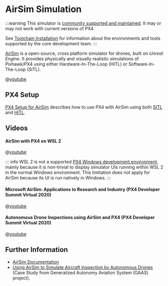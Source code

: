 # AirSim Simulation

:::warning
This simulator is [community supported and maintained](../simulation/community_supported_simulators.md). It may or may not work with current versions of PX4.

See [Toolchain Installation](../dev_setup/dev_env.md) for information about the environments and tools supported by the core development team.
:::

[AirSim](https://microsoft.github.io/AirSim/) is a open-source, cross platform simulator for drones, built on _Unreal Engine_. It provides physically and visually realistic simulations of Pixhawk/PX4 using either Hardware-In-The-Loop (HITL) or Software-In-The-Loop (SITL).

@[youtube](https://youtu.be/-WfTr1-OBGQ) <!-- datestamp:video:youtube:20170216:AirSim Demo -->

## PX4 Setup

[PX4 Setup for AirSim](https://microsoft.github.io/AirSim/px4_setup/) describes how to use PX4 with AirSim using both [SITL](https://microsoft.github.io/AirSim/px4_sitl/) and [HITL](https://microsoft.github.io/AirSim/px4_setup/#setting-up-px4-hardware-in-loop).

## Videos

#### AirSim with PX4 on WSL 2

@[youtube](https://youtu.be/DiqgsWIOoW4) <!-- datestamp:video:youtube:20210401:AirSim with PX4 on WSL 2 -->

::: info WSL 2 is not a supported [PX4 Windows development environment](../dev_setup/dev_env_windows_cygwin.md), mainly because it is non-trivial to display simulator UIs running within WSL 2 in the normal Windows environment. This limitation does not apply for AirSim because its UI is run natively in Windows.
:::

#### Microsoft AirSim: Applications to Research and Industry (PX4 Developer Summit Virtual 2020)

@[youtube](https://youtu.be/-YMiKaJYl44) <!-- datestamp:video:youtube:20200716:Microsoft AirSim: Applications to Research and Industry — PX4 Developer Summit Virtual 2020 -->

#### Autonomous Drone Inspections using AirSim and PX4 (PX4 Developer Summit Virtual 2020)

@[youtube](https://youtu.be/JDx0MPTlhrg) <!-- datestamp:video:youtube:20200716:Autonomous Drone Inspections using AirSim and PX4 — PX4 Developer Summit Virtual 2020 -->

## Further Information

- [AirSim Documentation](https://microsoft.github.io/AirSim/)
- [Using AirSim to Simulate Aircraft Inspection by Autonomous Drones](https://gaas.gitbook.io/guide/case-study/using-airsim-to-simulate-aircraft-inspection-by-autonomous-drones) (Case Study from Generalized Autonomy Aviation System (GAAS) project).
